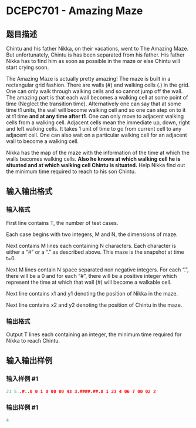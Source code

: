 # DCEPC701 - Amazing Maze

## 题目描述

Chintu and his father Nikka, on their vacations, went to The Amazing Maze. But unfortunately, Chintu is has been separated from his father. His father Nikka has to find him as soon as possible in the maze or else Chintu will start crying soon.

The Amazing Maze is actually pretty amazing! The maze is built in a rectangular grid fashion. There are walls (#) and walking cells (.) in the grid. One can only walk through walking cells and so cannot jump off the wall. The amazing part is that each wall becomes a walking cell at some point of time (Neglect the transition time). Alternatively one can say that at some time t1 units, the wall will become walking cell and so one can step on to it at t1 time **and at any time after t1**. One can only move to adjacent walking cells from a walking cell. Adjacent cells mean the immediate up, down, right and left walking cells. It takes 1 unit of time to go from current cell to any adjacent cell. One can also wait on a particular walking cell for an adjacent wall to become a walking cell.

Nikka has the map of the maze with the information of the time at which the walls becomes walking cells. **Also he knows at which walking cell he is situated and at which walking cell Chintu is situated.** Help Nikka find out the minimum time required to reach to his son Chintu.

## 输入输出格式

### 输入格式

First line contains T, the number of test cases.

Each case begins with two integers, M and N, the dimensions of maze.

Next contains M lines each containing N characters. Each character is either a “#” or a “.” as described above. This maze is the snapshot at time t=0.

Next M lines contain N space separated non negative integers. For each “.”, there will be a 0 and for each “#”, there will be a positive integer which represent the time at which that wall (#) will become a walkable cell.

Next line contains x1 and y1 denoting the position of Nikka in the maze.

Next line contains x2 and y2 denoting the position of Chintu in the maze.

### 输出格式

Output T lines each containing an integer, the minimum time required for Nikka to reach Chintu.

## 输入输出样例

### 输入样例 #1

```cpp
21 5..#..0 0 1 0 00 00 43 3.####.##.0 1 23 4 06 7 00 02 2
```


### 输出样例 #1

```cpp
4
```


